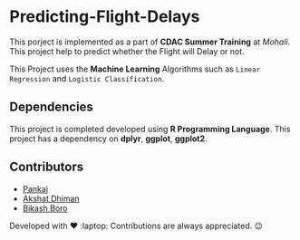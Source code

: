 # Predicting-Flight-Delays

This porject is implemented as a part of **CDAC Summer Training** at *Mohali*. This project help to predict whether the Flight will Delay or not.

This Project uses the **Machine Learning** Algorithms such as `Linear Regression` and `Logistic Classification`.

## Dependencies

This project is completed developed using **R Programming Language**. This project has a dependency on **dplyr**, **ggplot**, **ggplot2**.

## Contributors

-   [Pankaj](https://github.com/codeentity)
-   [Akshat Dhiman]()
-   [Bikash Boro]()

Developed with :heart: :laptop: Contributions are always appreciated. :wink: